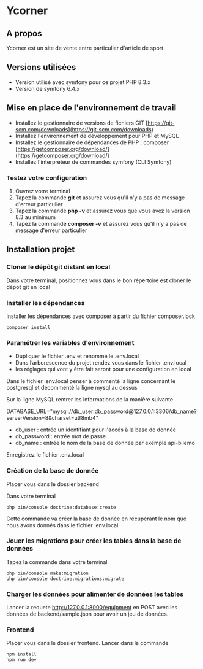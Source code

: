 # Ycorner

## A propos

Ycorner est un site de vente entre particulier d'article de sport

## Versions utilisées

- Version utilisé avec symfony pour ce projet PHP 8.3.x
- Version de symfony 6.4.x

## Mise en place de l'environnement de travail

- Installez le gestionnaire de versions de fichiers GIT [https://git-scm.com/downloads](https://git-scm.com/downloads)
- Installez l'environnement de développement pour PHP et MySQL
- Installez le gestionnaire de dépendances de PHP : composer [https://getcomposer.org/download/](https://getcomposer.org/download/)
- Installez l'interpréteur de commandes symfony (CLI Symfony)

### Testez votre configuration

1. Ouvrez	votre terminal
2. Tapez	la commande **git** et	assurez vous qu'il n'y a pas de message d'erreur particulier
3. Tapez	la commande **php	-v** et	assurez vous que vous avez la version 8.3 au minimum
4. Tapez	la commande **composer -v** et assurez vous qu'il n'y a pas de message d'erreur particulier

## Installation projet

### Cloner le dépôt git distant en local

Dans votre terminal, positionnez vous dans le bon répertoire est cloner le dépot git en local

### Installer les dépendances

Installer les dépendances avec composer à partir du fichier composer.lock

```
composer install
```

### Paramétrer les variables d'environnement

- Dupliquer le fichier .env et renommé le .env.local
- Dans l’arborescence du projet rendez vous dans le fichier .env.local
- les réglages qui vont y être fait seront pour une configuration en local

Dans le fichier .env.local penser à commenté la ligne concernant le postgresql et décommenté la ligne mysql au dessus

Sur la ligne MySQL rentrer les informations de la manière suivante

DATABASE_URL="mysql://db_user:db_password@127.0.0.1:3306/db_name?serverVersion=8&charset=utf8mb4"

- db_user : entrée un identifiant pour l'accés à la base de donnée
- db_password : entrée mot de passe
- db_name : entrée le nom de la base de donnée par exemple api-bilemo

Enregistrez le fichier .env.local

### Création de la base de donnée

Placer vous dans le dossier backend

Dans votre terminal

```
php bin/console doctrine:database:create
```

Cette commande va créer la base de donnée en récupérant le nom que nous avons donnés dans le fichier .env.local

### Jouer les migrations pour créer les tables dans la base de données

Tapez la commande dans votre terminal

```
php bin/console make:migration
php bin/console doctrine:migrations:migrate
```

### Charger les données pour alimenter de données les tables

Lancer la requete http://127.0.0.1:8000/equipment en POST avec les données de backend/sample.json pour avoir un jeu de données.

### Frontend

Placer vous dans le dossier frontend.
Lancer dans la commande

```
npm install
npm run dev
```
